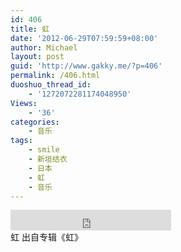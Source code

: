 ```yaml
---
id: 406
title: 虹
date: '2012-06-29T07:59:59+08:00'
author: Michael
layout: post
guid: 'http://www.gakky.me/?p=406'
permalink: /406.html
duoshuo_thread_id:
    - '1272072281174048950'
Views:
    - '36'
categories:
    - 音乐
tags:
    - smile
    - 新垣结衣
    - 日本
    - 虹
    - 音乐
---
```


<div class="audio_player"><iframe allowtransparency="true" frameborder="0" height="33" loading="lazy" scrolling="no" src="http://www.diandian.com/n/common/player?feedId=c98fa890-c182-11e1-86f1-782bcb38253b" width="257"></iframe></div>虹 出自专辑《虹》